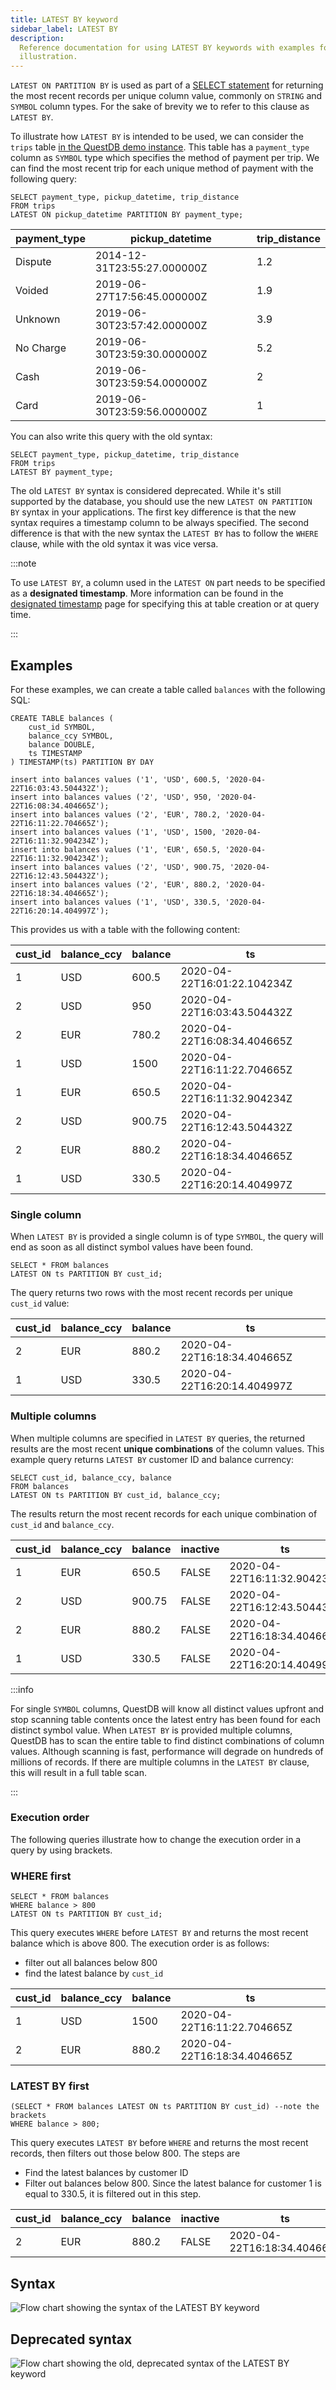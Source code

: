 ```yaml
---
title: LATEST BY keyword
sidebar_label: LATEST BY
description:
  Reference documentation for using LATEST BY keywords with examples for
  illustration.
---
```


`LATEST ON PARTITION BY` is used as part of a
[SELECT statement](/docs/reference/sql/select/) for returning the most recent
records per unique column value, commonly on `STRING` and `SYMBOL` column types.
For the sake of brevity we to refer to this clause as `LATEST BY`.

To illustrate how `LATEST BY` is intended to be used, we can consider the
`trips` table [in the QuestDB demo instance](https://demo.questdb.io/). This
table has a `payment_type` column as `SYMBOL` type which specifies the method of
payment per trip. We can find the most recent trip for each unique method of
payment with the following query:

```questdb-sql
SELECT payment_type, pickup_datetime, trip_distance
FROM trips
LATEST ON pickup_datetime PARTITION BY payment_type;
```

| payment_type | pickup_datetime             | trip_distance |
| ------------ | --------------------------- | ------------- |
| Dispute      | 2014-12-31T23:55:27.000000Z | 1.2           |
| Voided       | 2019-06-27T17:56:45.000000Z | 1.9           |
| Unknown      | 2019-06-30T23:57:42.000000Z | 3.9           |
| No Charge    | 2019-06-30T23:59:30.000000Z | 5.2           |
| Cash         | 2019-06-30T23:59:54.000000Z | 2             |
| Card         | 2019-06-30T23:59:56.000000Z | 1             |

You can also write this query with the old syntax:

```questdb-sql
SELECT payment_type, pickup_datetime, trip_distance
FROM trips
LATEST BY payment_type;
```

The old `LATEST BY` syntax is considered deprecated. While it's still supported
by the database, you should use the new `LATEST ON PARTITION BY` syntax in your
applications. The first key difference is that the new syntax requires a
timestamp column to be always specified. The second difference is that with the
new syntax the `LATEST BY` has to follow the `WHERE` clause, while with the old
syntax it was vice versa.

:::note

To use `LATEST BY`, a column used in the `LATEST ON` part needs to be specified
as a **designated timestamp**. More information can be found in the
[designated timestamp](/docs/concept/designated-timestamp/) page for specifying
this at table creation or at query time.

:::

## Examples

For these examples, we can create a table called `balances` with the following
SQL:

```questdb-sql
CREATE TABLE balances (
    cust_id SYMBOL,
    balance_ccy SYMBOL,
    balance DOUBLE,
    ts TIMESTAMP
) TIMESTAMP(ts) PARTITION BY DAY

insert into balances values ('1', 'USD', 600.5, '2020-04-22T16:03:43.504432Z');
insert into balances values ('2', 'USD', 950, '2020-04-22T16:08:34.404665Z');
insert into balances values ('2', 'EUR', 780.2, '2020-04-22T16:11:22.704665Z');
insert into balances values ('1', 'USD', 1500, '2020-04-22T16:11:32.904234Z');
insert into balances values ('1', 'EUR', 650.5, '2020-04-22T16:11:32.904234Z');
insert into balances values ('2', 'USD', 900.75, '2020-04-22T16:12:43.504432Z');
insert into balances values ('2', 'EUR', 880.2, '2020-04-22T16:18:34.404665Z');
insert into balances values ('1', 'USD', 330.5, '2020-04-22T16:20:14.404997Z');
```

This provides us with a table with the following content:

| cust_id | balance_ccy | balance | ts                          |
| ------- | ----------- | ------- | --------------------------- |
| 1       | USD         | 600.5   | 2020-04-22T16:01:22.104234Z |
| 2       | USD         | 950     | 2020-04-22T16:03:43.504432Z |
| 2       | EUR         | 780.2   | 2020-04-22T16:08:34.404665Z |
| 1       | USD         | 1500    | 2020-04-22T16:11:22.704665Z |
| 1       | EUR         | 650.5   | 2020-04-22T16:11:32.904234Z |
| 2       | USD         | 900.75  | 2020-04-22T16:12:43.504432Z |
| 2       | EUR         | 880.2   | 2020-04-22T16:18:34.404665Z |
| 1       | USD         | 330.5   | 2020-04-22T16:20:14.404997Z |

### Single column

When `LATEST BY` is provided a single column is of type `SYMBOL`, the query will
end as soon as all distinct symbol values have been found.

```questdb-sql title="Latest records by customer ID"
SELECT * FROM balances
LATEST ON ts PARTITION BY cust_id;
```

The query returns two rows with the most recent records per unique `cust_id`
value:

| cust_id | balance_ccy | balance | ts                          |
| ------- | ----------- | ------- | --------------------------- |
| 2       | EUR         | 880.2   | 2020-04-22T16:18:34.404665Z |
| 1       | USD         | 330.5   | 2020-04-22T16:20:14.404997Z |

### Multiple columns

When multiple columns are specified in `LATEST BY` queries, the returned results
are the most recent **unique combinations** of the column values. This example
query returns `LATEST BY` customer ID and balance currency:

```questdb-sql title="Latest balance by customer and currency"
SELECT cust_id, balance_ccy, balance
FROM balances
LATEST ON ts PARTITION BY cust_id, balance_ccy;
```

The results return the most recent records for each unique combination of
`cust_id` and `balance_ccy`.

| cust_id | balance_ccy | balance | inactive | ts                          |
| ------- | ----------- | ------- | -------- | --------------------------- |
| 1       | EUR         | 650.5   | FALSE    | 2020-04-22T16:11:32.904234Z |
| 2       | USD         | 900.75  | FALSE    | 2020-04-22T16:12:43.504432Z |
| 2       | EUR         | 880.2   | FALSE    | 2020-04-22T16:18:34.404665Z |
| 1       | USD         | 330.5   | FALSE    | 2020-04-22T16:20:14.404997Z |

:::info

For single `SYMBOL` columns, QuestDB will know all distinct values upfront and
stop scanning table contents once the latest entry has been found for each
distinct symbol value. When `LATEST BY` is provided multiple columns, QuestDB
has to scan the entire table to find distinct combinations of column values.
Although scanning is fast, performance will degrade on hundreds of millions of
records. If there are multiple columns in the `LATEST BY` clause, this will
result in a full table scan.

:::

### Execution order

The following queries illustrate how to change the execution order in a query by
using brackets.

### WHERE first

```questdb-sql
SELECT * FROM balances
WHERE balance > 800
LATEST ON ts PARTITION BY cust_id;
```

This query executes `WHERE` before `LATEST BY` and returns the most recent
balance which is above 800. The execution order is as follows:

- filter out all balances below 800
- find the latest balance by `cust_id`

| cust_id | balance_ccy | balance | ts                          |
| ------- | ----------- | ------- | --------------------------- |
| 1       | USD         | 1500    | 2020-04-22T16:11:22.704665Z |
| 2       | EUR         | 880.2   | 2020-04-22T16:18:34.404665Z |

### LATEST BY first

```questdb-sql
(SELECT * FROM balances LATEST ON ts PARTITION BY cust_id) --note the brackets
WHERE balance > 800;
```

This query executes `LATEST BY` before `WHERE` and returns the most recent
records, then filters out those below 800. The steps are

- Find the latest balances by customer ID
- Filter out balances below 800. Since the latest balance for customer 1 is
  equal to 330.5, it is filtered out in this step.

| cust_id | balance_ccy | balance | inactive | ts                          |
| ------- | ----------- | ------- | -------- | --------------------------- |
| 2       | EUR         | 880.2   | FALSE    | 2020-04-22T16:18:34.404665Z |

## Syntax

![Flow chart showing the syntax of the LATEST BY keyword](/img/docs/diagrams/latestBy.svg)

## Deprecated syntax

![Flow chart showing the old, deprecated syntax of the LATEST BY keyword](/img/docs/diagrams/latestByDeprecated.svg)
